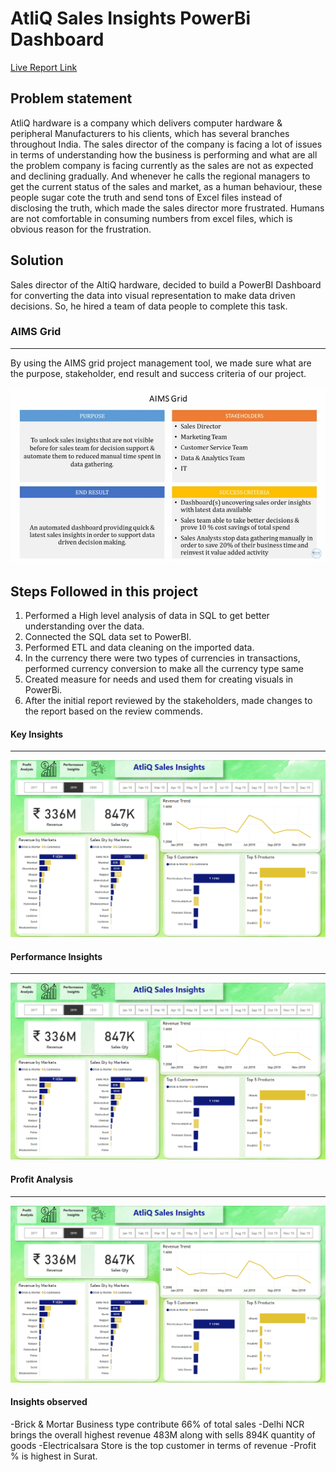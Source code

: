 # AtliQ Sales Insights PowerBi Dashboard


[Live Report Link](https://app.powerbi.com/groups/me/reports/eb899a36-233a-4421-977a-b194a0f71595/b4bd33b3b9d2cfbda0a4?experience=power-bi)

## Problem statement

AtliQ hardware is a company which delivers computer hardware & peripheral 
Manufacturers to his clients, which has several branches throughout India. The sales director of the company is facing a lot of
issues in terms of understanding how the business is performing and what are all the problem company is
facing currently as the sales are not as expected and declining gradually. And whenever he calls the regional managers
to get the current status of the sales and market, as a human behaviour, these people 
sugar cote the truth and send tons of Excel files instead of disclosing the truth, which made the sales director more frustrated.
Humans are not comfortable in consuming numbers from excel files, which is obvious reason for the frustration.

## Solution 

Sales director of the AltiQ hardware, decided to build a PowerBI Dashboard for converting the data into 
visual representation to make data driven decisions. So, he hired a team of data people to complete this task.


### AIMS Grid

---
By using the AIMS grid project management tool, we made sure what are the purpose, stakeholder, end result 
and success criteria  of our project.

<img src="https://github.com/Sumitraadhya/Sales-Insights-AtliQ/blob/main/AIMS.jpg">

## Steps Followed in this project

1. Performed a High level analysis of data in SQL to get better understanding over the data.
2. Connected the SQL data set to PowerBI.
3. Performed ETL and data cleaning on the imported data.
4. In the currency there were two types of currencies in transactions, performed currency conversion to make all the currency type same
5. Created measure for needs and used them for creating visuals in PowerBi.
6. After the initial report reviewed by the stakeholders, made changes to the report based on the review commends.

####  Key Insights

---
<img src="https://github.com/Sumitraadhya/Sales-Insights-AtliQ/blob/main/Key%20Insights.png">

#### Performance Insights

---
<img src="https://github.com/Sumitraadhya/Sales-Insights-AtliQ/blob/main/Key%20Insights.png">

#### Profit Analysis

---
<img src="https://github.com/Sumitraadhya/Sales-Insights-AtliQ/blob/main/Key%20Insights.png">

#### Insights observed

-Brick & Mortar Business type contribute 66% of total sales
-Delhi NCR brings the overall highest revenue 483M along with sells 894K quantity of goods
-Electricalsara Store is the top customer in terms of revenue
-Profit % is highest in Surat.
